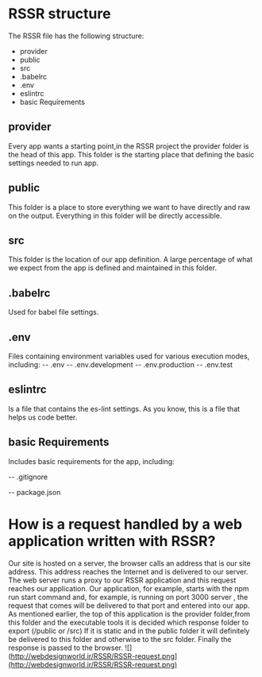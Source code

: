 # RSSR structure
The RSSR file has the following structure:
* provider
* public
* src
* .babelrc
* .env
* eslintrc
* basic Requirements

## provider
Every app wants a starting point,in the RSSR project the provider folder is the head of this app.
This folder is the starting place that defining the basic settings needed to run app.

## public
This folder is a place to store everything we want to have directly and raw on the output.
Everything in this folder will be directly accessible.

## src
This folder is the location of our app definition.
A large percentage of what we expect from the app is defined and maintained in this folder.

## .babelrc
Used for babel file settings.

## .env
Files containing environment variables used for various execution modes, including:
-- .env
-- .env.development
-- .env.production
-- .env.test

## eslintrc
Is a file that contains the es-lint settings. As you know, this is a file that helps us code better.

## basic Requirements
Includes basic requirements for the app, including:

-- .gitignore

-- package.json


# How is a request handled by a web application written with RSSR?
Our site is hosted on a server, the browser calls an address that is our site address. This address reaches the Internet and is delivered to our server.
The web server runs a proxy to our RSSR application and this request reaches our application.
Our application, for example, starts with the npm run start command and, for example, is running on port 3000 server , the request that comes will be delivered to that port and entered into our app.
As mentioned earlier, the top of this application is the provider folder,from this folder and the executable tools it is decided which response folder to export (/public or /src)
If it is static and in the public folder it will definitely be delivered to this folder and otherwise to the src folder.
Finally the response is passed to the browser.
![](http://webdesignworld.ir/RSSR/RSSR-request.png](http://webdesignworld.ir/RSSR/RSSR-request.png)
<!--stackedit_data:
eyJoaXN0b3J5IjpbLTE4MTE5OTI2NTYsMjExOTU0ODM1LDEyNj
U1OTY4OTRdfQ==
-->